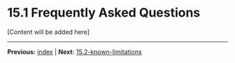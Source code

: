 # 15.1 Frequently Asked Questions

[Content will be added here]

---

**Previous:** [index](./index.md) | **Next:** [15.2-known-limitations](./15.2-known-limitations.md)
